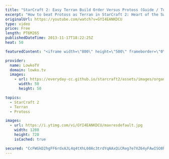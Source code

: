 ```yaml
---
title: "StarCraft 2: Easy Terran Build Order Versus Protoss (Guide / Tutorial / How-To)"
excerpt: "How to beat Protoss as Terran in StarCraft 2: Heart of the Swarm. StarCraft 2 Build Order guide for Terran.   Reaper Expand 10 Supply Depot 12 Barracks 12 Refinery  @Barracks: Orbital Command + Reaper @Reaper: 2 SCV's off gas + Reactor on the Barracks  17 Command Center 18 Supply Depot  Transition to"
originalUrl: https://youtube.com/watch?v=GYI4EANKDCU
type: video
price: Free
length: PT6M26S
publishedDateTime: 2013-11-17T18:22:25Z
heat: 50

featuredContent: "<iframe width=\"800\" height=\"500\" frameborder=\"0\" src=\"https://www.youtube.com/embed/GYI4EANKDCU\" allow=\"accelerometer; autoplay; encrypted-media; gyroscope; picture-in-picture\" allowfullscreen></iframe>"

provider:
  name: LowkoTV
  domain: lowko.tv
  images:
    - url: https://everyday-cc.github.io/starcraft2/assets/images/organizations/lowko.tv-50x50.jpg
      width: 50
      height: 50

topics:
  - StarCraft 2
  - Terran
  - Protoss

images:
  - url: https://i.ytimg.com/vi/GYI4EANKDCU/maxresdefault.jpg
    width: 1280
    height: 720
    isCached: true

secured: "CcFWGkD2hgFF6rdxAJL4q4tXhL60Ac3trdYqAAxQiCReg7e7XZ64yFAwISO8hTqUygNqiTE4NLvK/gxYny12F3w/f3Hhr8kmMTMz56DoBSsiQUJdPU8xi471QJD4fNqLULe+77/Hsk3+yC9lgDJkxvIrkQ1smeH3e5s9FarMNE2suGmenZYnrY3a/BK4rctfZk4TwL9F5mXoMV01AWmre6RlrZWtOOv7+skLLKKDhMof0B3AM5NINtZLOrvLS1MbCuV1N1XdeeGTxOjVVnwmZaJA4dXmoPydZBMm/kZNa/IO3jiAXXbWEywl0qCM8zTXmxtHTBYQDjRT1SD84da67f9q5RgEgIOz+NW8vfOqpsQ3/XJPiQWMN+UpU1Nk4/0PiM0yxzUx5wNh5/jbmpJMM8wCsX0w5pctTW/yyCa7Z54=;36DaoppMUgcN/tnThrFqYQ=="
---
```


